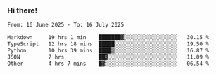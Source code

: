 ### Hi there!

<!--START_SECTION:waka-->

```txt
From: 16 June 2025 - To: 16 July 2025

Markdown     19 hrs 1 min    ███████▓░░░░░░░░░░░░░░░░░   30.15 %
TypeScript   12 hrs 18 mins  █████░░░░░░░░░░░░░░░░░░░░   19.50 %
Python       10 hrs 39 mins  ████▒░░░░░░░░░░░░░░░░░░░░   16.87 %
JSON         7 hrs           ██▓░░░░░░░░░░░░░░░░░░░░░░   11.09 %
Other        4 hrs 7 mins    █▓░░░░░░░░░░░░░░░░░░░░░░░   06.54 %
```

<!--END_SECTION:waka-->
